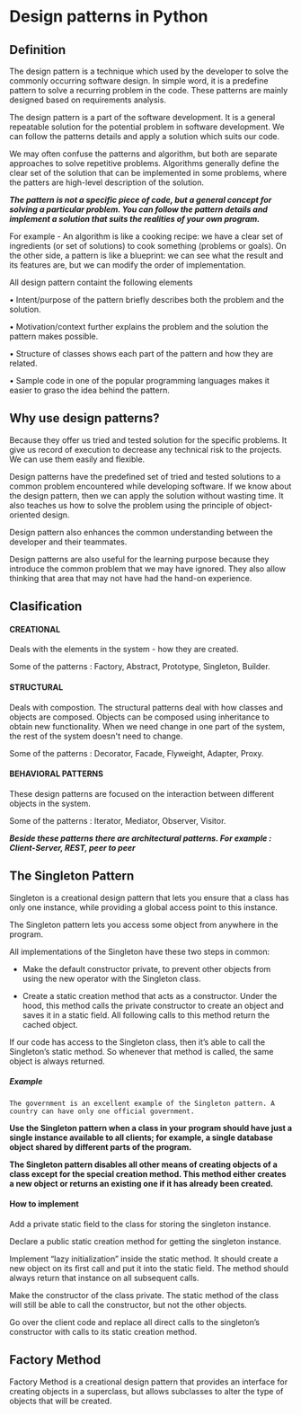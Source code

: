 # Design patterns in Python


## Definition

The design pattern is a technique which used by the developer to solve the commonly occurring software design. In simple word, it is a predefine pattern to solve a recurring problem in the code. These patterns are mainly designed based on requirements analysis.

The design pattern is a part of the software development. It is a general repeatable solution for the potential problem in software development. We can follow the patterns details and apply a solution which suits our code.


We may often confuse the patterns and algorithm, but both are separate approaches to solve repetitive problems. Algorithms generally define the clear set of the solution that can be implemented in some problems, where the patters are high-level description of the solution.

***The pattern is not a specific piece of code, but a general concept for solving a particular problem. You can follow the pattern details and implement a solution that suits the realities of your own program.***

For example - An algorithm is like a cooking recipe: we have a clear set of ingredients (or set of solutions) to cook something (problems or goals). On the other side, a pattern is like a blueprint: we can see what the result and its features are, but we can modify the order of implementation.

All design pattern containt the following elements

• Intent/purpose of the pattern briefly describes both the problem and the solution.

• Motivation/context further explains the problem and the solution the pattern makes possible.

• Structure of classes shows each part of the pattern and how they are related.

• Sample code in one of the popular programming languages makes it easier to graso the idea behind the pattern.


## Why use design patterns?

Because they offer us tried and tested solution for the specific problems. It give us record of execution to decrease any technical risk to the projects. We can use them easily and flexible.

Design patterns have the predefined set of tried and tested solutions to a common problem encountered while developing software. If we know about the design pattern, then we can apply the solution without wasting time. It also teaches us how to solve the problem using the principle of object-oriented design.

Design pattern also enhances the common understanding between the developer and their teammates. 

Design patterns are also useful for the learning purpose because they introduce the common problem that we may have ignored. They also allow thinking that area that may not have had the hand-on experience.


## Clasification

 #### CREATIONAL
 
 Deals with the elements in the system - how they are created. 
 
 Some of the patterns : Factory, Abstract, Prototype, Singleton, Builder.

#### STRUCTURAL

Deals with compostion. The structural patterns deal with how classes and objects are composed. Objects can be composed using inheritance to obtain new functionality. When we need change in one part of the system, the rest of the system doesn't need to change.

Some of the patterns : Decorator, Facade, Flyweight, Adapter, Proxy.

#### BEHAVIORAL PATTERNS

These design patterns are focused on the interaction between different objects in the system.

Some of the patterns : Iterator, Mediator, Observer, Visitor.


***Beside these patterns there are architectural patterns. For example : Client-Server, REST, peer to peer***

## The Singleton Pattern

Singleton is a creational design pattern that lets you ensure that a class has only one instance, while providing a global access point to this instance.

The Singleton pattern lets you access some object from anywhere in the program.

All implementations of the Singleton have these two steps in common:

- Make the default constructor private, to prevent other objects from using the new operator with the Singleton class.

- Create a static creation method that acts as a constructor. Under the hood, this method calls the private constructor to create an object and saves it in a static field. All following calls to this method return the cached object.

If our code has access to the Singleton class, then it’s able to call the Singleton’s static method. So whenever that method is called, the same object is always returned.

##### Example 

```
The government is an excellent example of the Singleton pattern. A country can have only one official government.
```

**Use the Singleton pattern when a class in your program should have just a single instance available to all clients; for example, a single database object shared by different parts of the program.**

**The Singleton pattern disables all other means of creating objects of a class except for the special creation method. This method either creates a new object or returns an existing one if it has already been created.**


#### How to implement

Add a private static field to the class for storing the singleton instance.

Declare a public static creation method for getting the singleton instance.

Implement “lazy initialization” inside the static method. It should create a new object on its first call and put it into the static field. The method should always return that instance on all subsequent calls.

Make the constructor of the class private. The static method of the class will still be able to call the constructor, but not the other objects.

Go over the client code and replace all direct calls to the singleton’s constructor with calls to its static creation method.

## Factory Method

Factory Method is a creational design pattern that provides an interface for creating objects in a superclass, but allows subclasses to alter the type of objects that will be created.








